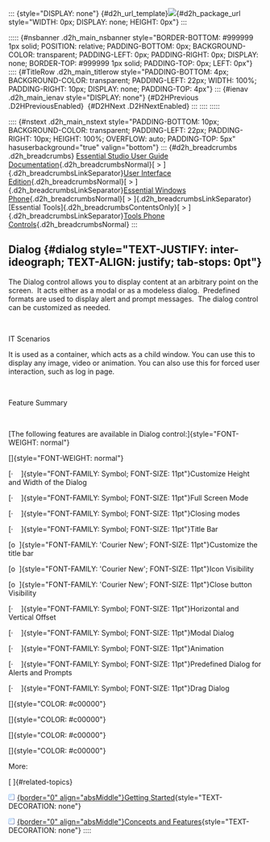 ::: {style="DISPLAY: none"}
[](ms-xhelp:///?Id=d2h_url_template){#d2h_url_template}![](!package_url!){#d2h_package_url style="WIDTH: 0px; DISPLAY: none; HEIGHT: 0px"}
:::

::::: {#nsbanner .d2h_main_nsbanner style="BORDER-BOTTOM: #999999 1px solid; POSITION: relative; PADDING-BOTTOM: 0px; BACKGROUND-COLOR: transparent; PADDING-LEFT: 0px; PADDING-RIGHT: 0px; DISPLAY: none; BORDER-TOP: #999999 1px solid; PADDING-TOP: 0px; LEFT: 0px"}
:::: {#TitleRow .d2h_main_titlerow style="PADDING-BOTTOM: 4px; BACKGROUND-COLOR: transparent; PADDING-LEFT: 22px; WIDTH: 100%; PADDING-RIGHT: 10px; DISPLAY: none; PADDING-TOP: 4px"}
::: {#ienav .d2h_main_ienav style="DISPLAY: none"}
[](ms-xhelp:///?Id=3edcedb1-19bc-4135-8eb0-36d231519c09){#D2HPrevious .D2HPreviousEnabled}  [](ms-xhelp:///?Id=a3345cc0-47db-4f70-9947-73d39dcdd05a){#D2HNext .D2HNextEnabled}
:::
::::
:::::

:::: {#nstext .d2h_main_nstext style="PADDING-BOTTOM: 10px; BACKGROUND-COLOR: transparent; PADDING-LEFT: 22px; PADDING-RIGHT: 10px; HEIGHT: 100%; OVERFLOW: auto; PADDING-TOP: 5px" hasuserbackground="true" valign="bottom"}
::: {#d2h_breadcrumbs .d2h_breadcrumbs}
[Essential Studio User Guide Documentation](ms-xhelp:///?Id=12457748-09e3-4d74-a240-8e049cedf030){.d2h_breadcrumbsNormal}[ \> ]{.d2h_breadcrumbsLinkSeparator}[User Interface Edition](ms-xhelp:///?Id=c29296b7-531c-413b-a0ec-488ca1f7f669){.d2h_breadcrumbsNormal}[ \> ]{.d2h_breadcrumbsLinkSeparator}[Essential Windows Phone](ms-xhelp:///?Id=5ea1999c-4eff-4775-b84e-407dc825f555){.d2h_breadcrumbsNormal}[ \> ]{.d2h_breadcrumbsLinkSeparator}[Essential Tools]{.d2h_breadcrumbsContentsOnly}[ \> ]{.d2h_breadcrumbsLinkSeparator}[Tools Phone Controls](ms-xhelp:///?Id=785aeb70-aa68-45ce-9666-964f209e58fd){.d2h_breadcrumbsNormal}
:::

## Dialog {#dialog style="TEXT-JUSTIFY: inter-ideograph; TEXT-ALIGN: justify; tab-stops: 0pt"}

The Dialog control allows you to display content at an arbitrary point on the screen.  It acts either as a modal or as a modeless dialog.  Predefined formats are used to display alert and prompt messages.  The dialog control can be customized as needed.

 

IT Scenarios

It is used as a container, which acts as a child window. You can use this to display any image, video or animation. You can also use this for forced user interaction, such as log in page.

 

Feature Summary

 

[The following features are available in Dialog control:]{style="FONT-WEIGHT: normal"}

[]{style="FONT-WEIGHT: normal"} 

[·    ]{style="FONT-FAMILY: Symbol; FONT-SIZE: 11pt"}Customize Height and Width of the Dialog

[·    ]{style="FONT-FAMILY: Symbol; FONT-SIZE: 11pt"}Full Screen Mode

[·    ]{style="FONT-FAMILY: Symbol; FONT-SIZE: 11pt"}Closing modes

[·    ]{style="FONT-FAMILY: Symbol; FONT-SIZE: 11pt"}Title Bar

[o  ]{style="FONT-FAMILY: 'Courier New'; FONT-SIZE: 11pt"}Customize the title bar

[o  ]{style="FONT-FAMILY: 'Courier New'; FONT-SIZE: 11pt"}Icon Visibility

[o  ]{style="FONT-FAMILY: 'Courier New'; FONT-SIZE: 11pt"}Close button Visibility

[·    ]{style="FONT-FAMILY: Symbol; FONT-SIZE: 11pt"}Horizontal and Vertical Offset

[·    ]{style="FONT-FAMILY: Symbol; FONT-SIZE: 11pt"}Modal Dialog

[·    ]{style="FONT-FAMILY: Symbol; FONT-SIZE: 11pt"}Animation

[·    ]{style="FONT-FAMILY: Symbol; FONT-SIZE: 11pt"}Predefined Dialog for Alerts and Prompts

[·    ]{style="FONT-FAMILY: Symbol; FONT-SIZE: 11pt"}Drag Dialog

[]{style="COLOR: #c00000"} 

[]{style="COLOR: #c00000"} 

[]{style="COLOR: #c00000"} 

[]{style="COLOR: #c00000"} 

More:

[ ]{#related-topics}

[![](button.gif){border="0" align="absMiddle"}Getting Started](ms-xhelp:///?Id=a3345cc0-47db-4f70-9947-73d39dcdd05a){style="TEXT-DECORATION: none"}

[![](button.gif){border="0" align="absMiddle"}Concepts and Features](ms-xhelp:///?Id=8e6c9e79-b904-41eb-80f3-36b6ad01c6bf){style="TEXT-DECORATION: none"}
::::
